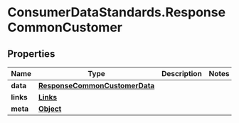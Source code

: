 # ConsumerDataStandards.ResponseCommonCustomer

## Properties
Name | Type | Description | Notes
------------ | ------------- | ------------- | -------------
**data** | [**ResponseCommonCustomerData**](ResponseCommonCustomerData.md) |  | 
**links** | [**Links**](Links.md) |  | 
**meta** | [**Object**](.md) |  | 


